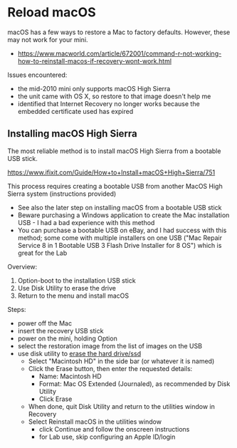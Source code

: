 # Reload macOS
macOS has a few ways to restore a Mac to factory defaults. However, these may not work for your mini.
- https://www.macworld.com/article/672001/command-r-not-working-how-to-reinstall-macos-if-recovery-wont-work.html

Issues encountered:
  - the mid-2010 mini only supports macOS High Sierra
  - the unit came with OS X, so restore to that image doesn't help me
  - identified that Internet Recovery no longer works because the embedded certificate used has expired

## Installing macOS High Sierra
The most reliable method is to install macOS High Sierra from a bootable USB stick.

https://www.ifixit.com/Guide/How+to+Install+macOS+High+Sierra/751

This process requires creating a bootable USB from another MacOS High Sierra system (instructions provided)
- See also the later step on installing macOS from a bootable USB stick
- Beware purchasing a Windows application to create the Mac installation USB - I had a bad experience with this method
- You can purchase a bootable USB on eBay, and I had success with this method; some come with multiple installers on one USB ("Mac Repair Service 8 in 1 Bootable USB 3 Flash Drive Installer for 8 OS") which is great for the Lab

Overview:
1. Option-boot to the installation USB stick
2. Use Disk Utility to erase the drive
3. Return to the menu and install macOS

Steps:
- power off the Mac
- insert the recovery USB stick
- power on the mini, holding Option
- select the restoration image from the list of images on the USB
- use disk utility to [erase the hard drive/ssd](https://support.apple.com/en-us/102639)
  - Select "Macintosh HD" in the side bar (or whatever it is named)
  - Click the Erase button, then enter the requested details:
    - Name: Macintosh HD
    - Format: Mac OS Extended (Journaled), as recommended by Disk Utility
    - Click Erase
  - When done, quit Disk Utility and return to the utilities window in Recovery
  - Select Reinstall macOS in the utilities window
    - click Continue and follow the onscreen instructions
    - for Lab use, skip configuring an Apple ID/login   
